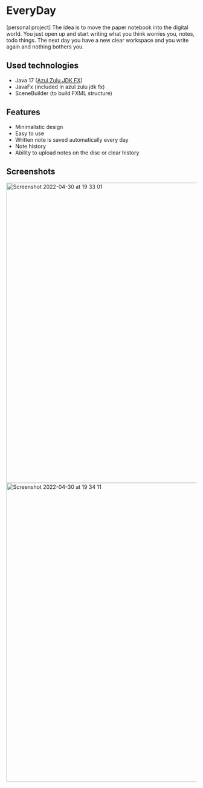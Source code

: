 
# EveryDay

[personal project]
The idea is to move the paper notebook into the digital world. 
You just open up and start writing what you think worries you,
notes, todo things. The next day you have a new clear workspace
and you write again and nothing bothers you.

## Used technologies

- Java 17 ([Azul Zulu JDK FX](https://www.azul.com/downloads/?version=java-17-lts&package=jdk-fx)) 
- JavaFx (included in azul zulu jdk fx)
- SceneBuilder (to build FXML structure) 

## Features

- Minimalistic design
- Easy to use
- Written note is saved automatically every day
- Note history
- Ability to upload notes on the disc or clear history


## Screenshots

<img width="793" alt="Screenshot 2022-04-30 at 19 33 01" src="https://user-images.githubusercontent.com/72043323/166114254-438a6982-1d72-4423-8d7e-b2861ae5299b.png">


<img width="790" alt="Screenshot 2022-04-30 at 19 34 11" src="https://user-images.githubusercontent.com/72043323/166114262-c86692ed-8fdb-40f6-949e-9f51589c84af.png">
